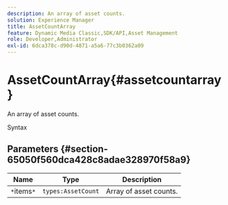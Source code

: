 ```yaml
---
description: An array of asset counts.
solution: Experience Manager
title: AssetCountArray
feature: Dynamic Media Classic,SDK/API,Asset Management
role: Developer,Administrator
exl-id: 6dca378c-d90d-4871-a5a6-77c3b0362a09
---
```

# AssetCountArray{#assetcountarray}

An array of asset counts.

 Syntax 

## Parameters {#section-65050f560dca428c8adae328970f58a9}

|  Name  | Type  | Description  |
|---|---|---|
|  `*`items`*`  | `types:AssetCount`  | Array of asset counts.  |
